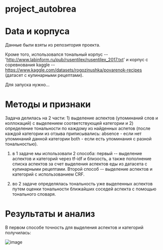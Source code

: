 # project_autobrea

# Data и корпуса

Данные были взяты из репозитория проекта.

Кроме того, использовался тональный корпус -- 'http://www.labinform.ru/pub/rusentilex/rusentilex_2017.txt' и корпус с соревнования kaggle -- https://www.kaggle.com/datasets/rogozinushka/povarenok-recipes (датасет с кулинарными рецептами).

Для запуска нужно...

# Методы и признаки

Задача делилась на 2 части: 1) выделение аспектов (упоминаний слов и коллокаций) с выделением соответствующей категории и 2) определение тональности по каждому из найденных аспетов (после каждой категории из отзыва приписывались: absence - если нет упоминаний данной категории
both - если есть упоминания с разной тональностью).

1) в 1 задаче мы использовали 2 способа: первый -- выделение аспектов и категорий через tf-idf и близость, а также пополнение списка аспектов за счет выделения аспектов еды из датасета с кулинарными рецептами. Второй способ -- выделение аспектов и категорий с использованием CRF.

2) во 2 задаче определялась тональность уже выделенных аспектов путем оценки тональности ближайших соседей аспекта с помощью тонального словаря.

# Результаты и анализ

В первом способе точность для выделения аспектов и категорий получилась:

![image](https://user-images.githubusercontent.com/55881253/209926636-a52e8d07-1177-4584-83fb-85376ec53f47.png)

